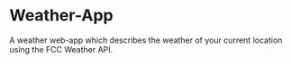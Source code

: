 # Weather-App
A weather web-app which describes the weather of your current location using the FCC Weather API.

